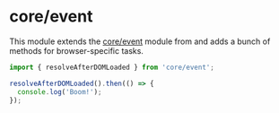 # core/event

This module extends the [core/event](https://v4fire.github.io/Core/modules/src_core_event_index.html) module from and adds a bunch of methods for browser-specific tasks.

```js
import { resolveAfterDOMLoaded } from 'core/event';

resolveAfterDOMLoaded().then(() => {
  console.log('Boom!');
});
```
